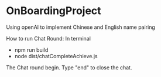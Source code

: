 # OnBoardingProject
Using openAI to implement Chinese and English name pairing

How to run Chat Round:
In terminal
- npm run build
- node dist/chatCompleteAchieve.js

The Chat round begin. Type "end" to close the chat.
